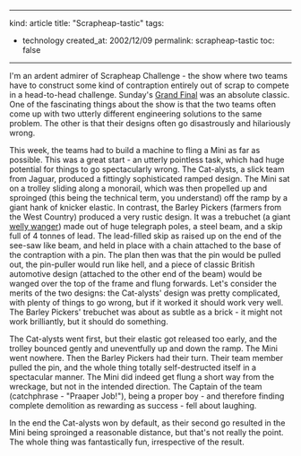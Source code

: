 -----
kind: article
title: "Scrapheap-tastic"
tags:
- technology
created_at: 2002/12/09
permalink: scrapheap-tastic
toc: false
-----

<p>I'm an ardent admirer of Scrapheap Challenge - the show where two teams have to construct some kind of contraption entirely out of scrap to compete in a head-to-head challenge. Sunday's <a href="http://www.channel4.com/science/microsites/S/scrapheap/challenges/CarFlinger/Result.html" title="Scraptastic Grand Final!">Grand Final</a> was an absolute classic. One of the fascinating things about the show is that the two teams often come up with two utterly different engineering solutions to the same problem. The other is that their designs often go disastrously and hilariously wrong.</p>

<p>This week, the teams had to build a machine to fling a Mini as far as possible. This was a great start - an utterly pointless task, which had huge potential for things to go spectacularly wrong. The Cat-alysts, a slick team from Jaguar, produced a fittingly sophisticated ramped design. The Mini sat on a trolley sliding along a monorail, which was then propelled up and sproinged (this being the technical term, you understand) off the ramp by a giant hank of knicker elastic. In contrast, the Barley Pickers (farmers from the West Country) produced a very rustic design. It was a trebuchet (a giant <a href="http://www.dinky-stories.com/INTROD_1/Wellingtons/body_wellingtons.html" title="The cultural significance of the wellington boot">welly wanger</a>) made out of huge telegraph poles, a steel beam, and a skip full of 4 tonnes of lead. The lead-filled skip as raised up on the end of the see-saw like beam, and held in place with a chain attached to the base of the contraption with a pin. The plan then was that the pin would be pulled out, the pin-puller would run like hell, and a piece of classic British automotive design (attached to the other end of the beam) would be wanged over the top of the frame and flung forwards. Let's consider the merits of the two designs: the Cat-alysts' design was pretty complicated, with plenty of things to go wrong, but if it worked it should work very well. The Barley Pickers' trebuchet was about as subtle as a brick - it might not work brilliantly, but it should do something.</p>

<p>The Cat-alysts went first, but their elastic got released too early, and the trolley bounced gently and uneventfully up and down the ramp. The Mini went nowhere. Then the Barley Pickers had their turn. Their team member pulled the pin, and the whole thing totally self-destructed itself in a spectacular manner. The Mini did indeed get flung a short way from the wreckage, but not in the intended direction. The Captain of the team (catchphrase - "Praaper Job!"), being a proper boy - and therefore finding complete demolition as rewarding as success - fell about laughing.</p>

<p>In the end the Cat-alysts won by default, as their second go resulted in the Mini being sproinged a reasonable distance, but that's not really the point. The whole thing was fantastically fun, irrespective of the result.</p>
